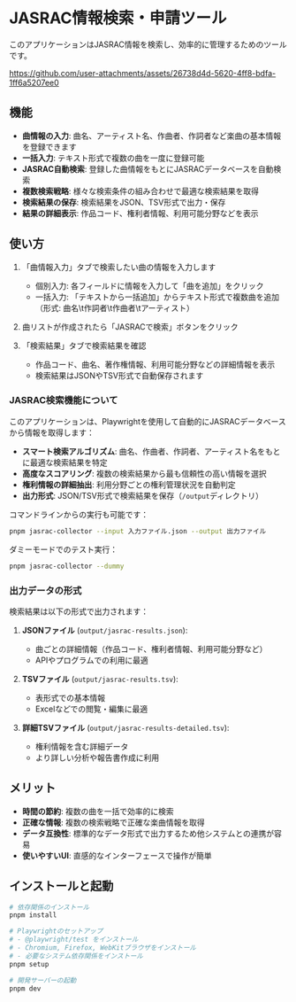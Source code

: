 # JASRAC情報検索・申請ツール

このアプリケーションはJASRAC情報を検索し、効率的に管理するためのツールです。

https://github.com/user-attachments/assets/26738d4d-5620-4ff8-bdfa-1ff6a5207ee0

## 機能

- **曲情報の入力**: 曲名、アーティスト名、作曲者、作詞者など楽曲の基本情報を登録できます
- **一括入力**: テキスト形式で複数の曲を一度に登録可能
- **JASRAC自動検索**: 登録した曲情報をもとにJASRACデータベースを自動検索
- **複数検索戦略**: 様々な検索条件の組み合わせで最適な検索結果を取得
- **検索結果の保存**: 検索結果をJSON、TSV形式で出力・保存
- **結果の詳細表示**: 作品コード、権利者情報、利用可能分野などを表示

## 使い方

1. 「曲情報入力」タブで検索したい曲の情報を入力します
   - 個別入力: 各フィールドに情報を入力して「曲を追加」をクリック
   - 一括入力: 「テキストから一括追加」からテキスト形式で複数曲を追加
      （形式: 曲名\t作詞者\t作曲者\tアーティスト）

2. 曲リストが作成されたら「JASRACで検索」ボタンをクリック

3. 「検索結果」タブで検索結果を確認
   - 作品コード、曲名、著作権情報、利用可能分野などの詳細情報を表示
   - 検索結果はJSONやTSV形式で自動保存されます

### JASRAC検索機能について

このアプリケーションは、Playwrightを使用して自動的にJASRACデータベースから情報を取得します：

- **スマート検索アルゴリズム**: 曲名、作曲者、作詞者、アーティスト名をもとに最適な検索結果を特定
- **高度なスコアリング**: 複数の検索結果から最も信頼性の高い情報を選択
- **権利情報の詳細抽出**: 利用分野ごとの権利管理状況を自動判定
- **出力形式**: JSON/TSV形式で検索結果を保存（`/output`ディレクトリ）

コマンドラインからの実行も可能です：
```bash
pnpm jasrac-collector --input 入力ファイル.json --output 出力ファイル
```

ダミーモードでのテスト実行：
```bash
pnpm jasrac-collector --dummy
```

### 出力データの形式

検索結果は以下の形式で出力されます：

1. **JSONファイル** (`output/jasrac-results.json`):
   - 曲ごとの詳細情報（作品コード、権利者情報、利用可能分野など）
   - APIやプログラムでの利用に最適

2. **TSVファイル** (`output/jasrac-results.tsv`):
   - 表形式での基本情報
   - Excelなどでの閲覧・編集に最適

3. **詳細TSVファイル** (`output/jasrac-results-detailed.tsv`):
   - 権利情報を含む詳細データ
   - より詳しい分析や報告書作成に利用

## メリット

- **時間の節約**: 複数の曲を一括で効率的に検索
- **正確な情報**: 複数の検索戦略で正確な楽曲情報を取得
- **データ互換性**: 標準的なデータ形式で出力するため他システムとの連携が容易
- **使いやすいUI**: 直感的なインターフェースで操作が簡単

## インストールと起動

```bash
# 依存関係のインストール
pnpm install

# Playwrightのセットアップ
# - @playwright/test をインストール
# - Chromium, Firefox, WebKitブラウザをインストール
# - 必要なシステム依存関係をインストール
pnpm setup

# 開発サーバーの起動
pnpm dev
```

